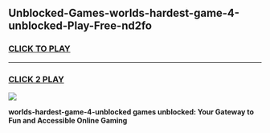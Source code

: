 
## Unblocked-Games-worlds-hardest-game-4-unblocked-Play-Free-nd2fo
<h3>
<a href="https://premium76.site?title=worlds-hardest-game-4-unblocked&ref=09A">CLICK TO PLAY</a></h3>
<hr>

<h3>
<a href="https://premium76.site?title=worlds-hardest-game-4-unblocked&ref=09A">CLICK 2 PLAY</a>
  
</h3>

<a href="https://premium76.site?title=worlds-hardest-game-4-unblocked&ref=09A"><img src="https://clearcache.store/games.png"></a>


**worlds-hardest-game-4-unblocked games unblocked: Your Gateway to Fun and Accessible Online Gaming**
